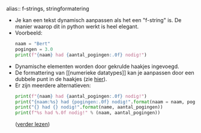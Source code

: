 alias:: f-strings, stringformatering

- Je kan een tekst dynamisch aanpassen als het een "f-string" is. De manier waarop dit in python werkt is heel elegant.
- Voorbeeld:
  ```python
  naam = "Bert"
  pogingen = 3.0
  print(f"{naam} had {aantal_pogingen:.0f} nodig!")
  ```
- Dynamische elementen worden door gekrulde haakjes ingevoegd.
- De formattering van [[numerieke datatypes]] kan je aanpassen door een dubbele punt in de haakjes (zie [hier](https://cheatography.com/brianallan/cheat-sheets/python-f-strings-number-formatting)).
- Er zijn meerdere alternatieven:
  ```python
  print(f"{naam} had {aantal_pogingen:.0f} nodig!")
  print("{naam:%s} had {pogingen:.0f} nodig!".format(naam = naam, pogingen = aantal_pogingen))
  print("{} had {} nodig!".format(name, aantal_pogingen))
  print(f"%s had %.0f nodig!" % (naam, aantal_pogingen))
  ```
  ([verder lezen](https://realpython.com/python-string-formatting))